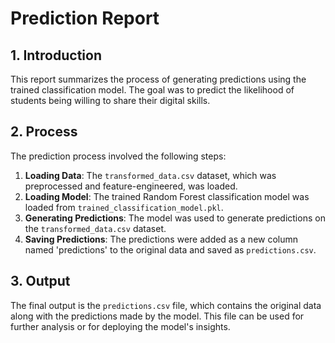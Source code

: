 # Prediction Report

## 1. Introduction

This report summarizes the process of generating predictions using the trained classification model. The goal was to predict the likelihood of students being willing to share their digital skills.

## 2. Process

The prediction process involved the following steps:

1.  **Loading Data**: The `transformed_data.csv` dataset, which was preprocessed and feature-engineered, was loaded.
2.  **Loading Model**: The trained Random Forest classification model was loaded from `trained_classification_model.pkl`.
3.  **Generating Predictions**: The model was used to generate predictions on the `transformed_data.csv` dataset.
4.  **Saving Predictions**: The predictions were added as a new column named 'predictions' to the original data and saved as `predictions.csv`.

## 3. Output

The final output is the `predictions.csv` file, which contains the original data along with the predictions made by the model. This file can be used for further analysis or for deploying the model's insights.
